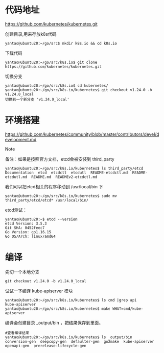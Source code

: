 # 代码地址

https://github.com/kubernetes/kubernetes.git

创建目录,用来存放k8s代码

```shell
yantao@ubuntu20:~/go/src$ mkdir k8s.io && cd k8s.io
```

下载代码

```shell
yantao@ubuntu20:~/go/src/k8s.io$ git clone https://github.com/kubernetes/kubernetes.git
```

切换分支

```shell
yantao@ubuntu20:~/go/src/k8s.io$ cd kubernetes/
yantao@ubuntu20:~/go/src/k8s.io/kubernetes$ git checkout v1.24.0 -b v1.24.0_local
切换到一个新分支 'v1.24.0_local'

```



# 环境搭建

https://github.com/kubernetes/community/blob/master/contributors/devel/development.md

> [!NOTE]
>
> 备注：如果是按照官方文档，etcd会被安装到 third_party

```shell
yantao@ubuntu20:~/go/src/k8s.io/kubernetes$ ls third_party/etcd
Documentation  etcd  etcdctl  etcdutl  README-etcdctl.md  README-etcdutl.md  README.md  READMEv2-etcdctl.md
```

我们可以把etcd相关的程序移动到 /usr/local/bin 下

```shell
yantao@ubuntu20:~/go/src/k8s.io/kubernetes$ sudo mv third_party/etcd/etcd* /usr/local/bin/
```



etcd测试：

```shell
yantao@ubuntu20:~$ etcd --version
etcd Version: 3.5.3
Git SHA: 0452feec7
Go Version: go1.16.15
Go OS/Arch: linux/amd64
```



# 编译

先切一个本地分支

```shell
git checkout v1.24.0 -b v1.24.0_local
```

试试一下编译 kube-apiserver 模块

```shell
yantao@ubuntu20:~/go/src/k8s.io/kubernetes$ ls cmd |grep api
kube-apiserver
yantao@ubuntu20:~/go/src/k8s.io/kubernetes$ make WHAT=cmd/kube-apiserver

```

编译会创建目录 _output/bin ，把结果保存到里面。

```shell
#查看编译结果
yantao@ubuntu20:~/go/src/k8s.io/kubernetes$ ls _output/bin
conversion-gen  deepcopy-gen  defaulter-gen  go2make  kube-apiserver  openapi-gen  prerelease-lifecycle-gen
```



